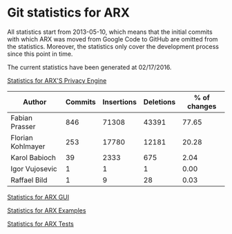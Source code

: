 # Git statistics for ARX

All statistics start from 2013-05-10, which means that the initial commits with which 
ARX was moved from Google Code to GitHub are omitted from the statistics.
Moreover, the statistics only cover the development process since this point in time.

The current statistics have been generated at 02/17/2016.

[Statistics for ARX'S Privacy Engine](https://rawgit.com/arx-deidentifier/arx-contributors/master/gitinspector-statistics-main.html)

| Author                     | Commits    | Insertions      | Deletions    | % of changes |
|----------------------------| -----------| ----------------| -------------| -------------|
| Fabian Prasser             |     846    |      71308      |     43391    |        77.65 |
| Florian Kohlmayer          |     253    |      17780      |     12181    |        20.28 |
| Karol Babioch              |      39    |       2333      |       675    |         2.04 |
| Igor Vujosevic             |       1    |          1      |         1    |         0.00 |
| Raffael Bild               |       1    |          9      |        28    |         0.03 |


[Statistics for ARX GUI](https://rawgit.com/arx-deidentifier/arx-contributors/master/gitinspector-statistics-gui.html)

[Statistics for ARX Examples](https://rawgit.com/arx-deidentifier/arx-contributors/master/gitinspector-statistics-example.html)

[Statistics for ARX Tests](https://rawgit.com/arx-deidentifier/arx-contributors/master/gitinspector-statistics-test.html)